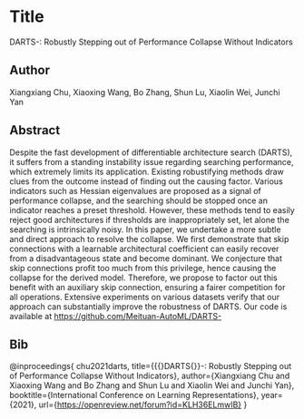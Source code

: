 # Title
DARTS-: Robustly Stepping out of Performance Collapse Without Indicators

## Author
Xiangxiang Chu, Xiaoxing Wang, Bo Zhang, Shun Lu, Xiaolin Wei, Junchi Yan

## Abstract
Despite the fast development of differentiable architecture search (DARTS), it suffers from a standing instability issue regarding searching performance, which extremely limits its application. Existing robustifying methods draw clues from the outcome instead of finding out the causing factor. Various indicators such as Hessian eigenvalues are proposed as a signal of performance collapse, and the searching should be stopped once an indicator reaches a preset threshold.
However, these methods tend to easily reject good architectures if thresholds are inappropriately set, let alone the searching is intrinsically noisy. In this paper, we undertake a more subtle and direct approach to resolve the collapse. 
We first demonstrate that skip connections with a learnable architectural coefficient can easily recover from a disadvantageous state and become dominant.  We conjecture that skip connections profit too much from this privilege, hence causing the collapse for the derived model. Therefore, we propose to factor out this benefit with an auxiliary skip connection, ensuring a fairer competition for all operations. Extensive experiments on various datasets verify that our approach can substantially improve the robustness of DARTS. Our code is available at https://github.com/Meituan-AutoML/DARTS-

## Bib
@inproceedings{
chu2021darts,
title={{\{}DARTS{\}}-: Robustly Stepping out of Performance Collapse Without Indicators},
author={Xiangxiang Chu and Xiaoxing Wang and Bo Zhang and Shun Lu and Xiaolin Wei and Junchi Yan},
booktitle={International Conference on Learning Representations},
year={2021},
url={https://openreview.net/forum?id=KLH36ELmwIB}
}